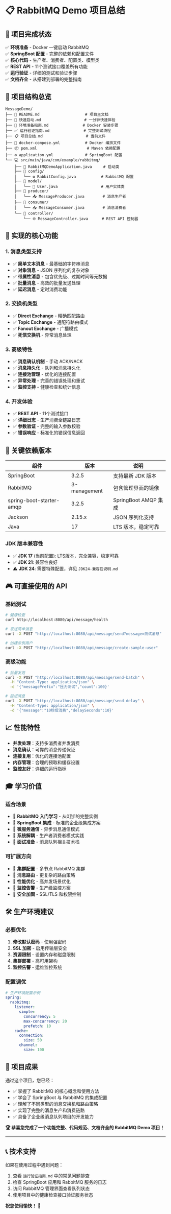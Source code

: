 # 📋 RabbitMQ Demo 项目总结

## 🏁 项目完成状态

✅ **环境准备** - Docker 一键启动 RabbitMQ  
✅ **SpringBoot 配置** - 完整的依赖和配置文件  
✅ **核心代码** - 生产者、消费者、配置类、模型类  
✅ **REST API** - 11个测试接口覆盖所有功能  
✅ **运行验证** - 详细的测试和验证步骤  
✅ **文档齐全** - 从搭建到部署的完整指南  

## 📁 项目结构总览

```
MessageDemo/
├── 📖 README.md                    # 项目主文档
├── 🚀 快速启动.md                   # 一分钟快速体验
├── 🔧 环境准备指南.md               # Docker 安装步骤
├── ✅ 运行验证指南.md               # 完整测试流程
├── 📋 项目总结.md                   # 当前文件
├── 🐳 docker-compose.yml           # Docker 编排文件
├── 📦 pom.xml                      # Maven 依赖配置
├── ⚙️ application.yml              # SpringBoot 配置
└── 💻 src/main/java/com/example/rabbitmq/
    ├── 🚀 RabbitMQDemoApplication.java     # 启动类
    ├── 📁 config/
    │   └── ⚙️ RabbitConfig.java           # RabbitMQ 配置
    ├── 📁 model/
    │   └── 👤 User.java                   # 用户实体类
    ├── 📁 producer/
    │   └── 📤 MessageProducer.java        # 消息生产者
    ├── 📁 consumer/
    │   └── 📥 MessageConsumer.java        # 消息消费者
    └── 📁 controller/
        └── 🌐 MessageController.java      # REST API 控制器
```

## 🎯 实现的核心功能

### 1. 消息类型支持
- ✅ **简单文本消息** - 最基础的字符串消息
- ✅ **对象消息** - JSON 序列化的复杂对象
- ✅ **带属性消息** - 包含优先级、过期时间等元数据
- ✅ **批量消息** - 高效的批量发送处理
- ✅ **延迟消息** - 定时消费功能

### 2. 交换机类型
- ✅ **Direct Exchange** - 精确匹配路由
- ✅ **Topic Exchange** - 通配符路由模式  
- ✅ **Fanout Exchange** - 广播模式
- ✅ **死信交换机** - 异常消息处理

### 3. 高级特性
- ✅ **消息确认机制** - 手动 ACK/NACK
- ✅ **消息持久化** - 队列和消息持久化
- ✅ **连接池管理** - 优化的连接配置
- ✅ **异常处理** - 完善的错误处理和重试
- ✅ **监控支持** - 健康检查和统计信息

### 4. 开发体验
- ✅ **REST API** - 11个测试接口
- ✅ **详细日志** - 生产消费全链路日志
- ✅ **参数验证** - 完整的输入参数校验
- ✅ **错误响应** - 标准化的错误信息返回

## 🔗 关键依赖版本

| 组件 | 版本 | 说明 |
|------|------|------|
| SpringBoot | 3.2.5 | 支持最新 JDK 版本 |
| RabbitMQ | 3-management | 包含管理界面的镜像 |
| spring-boot-starter-amqp | 3.2.5 | SpringBoot AMQP 集成 |
| Jackson | 2.15.x | JSON 序列化支持 |
| Java | 17 | LTS 版本，稳定可靠 |

### JDK 版本兼容性
- ✅ **JDK 17** (当前配置): LTS版本，完全兼容，稳定可靠
- ✅ **JDK 21**: 兼容性良好
- ⚠️ **JDK 24**: 需要特殊配置，详见 `JDK24-兼容性说明.md`

## 🎮 可直接使用的 API

### 基础测试
```bash
# 健康检查
curl http://localhost:8080/api/message/health

# 发送简单消息
curl -X POST "http://localhost:8080/api/message/send?message=测试消息"

# 创建示例用户
curl -X POST "http://localhost:8080/api/message/create-sample-user"
```

### 高级功能
```bash
# 批量发送
curl -X POST "http://localhost:8080/api/message/send-batch" \
  -H "Content-Type: application/json" \
  -d '{"messagePrefix":"压力测试","count":100}'

# 延迟消息
curl -X POST "http://localhost:8080/api/message/send-delay" \
  -H "Content-Type: application/json" \
  -d '{"message":"10秒后消费","delaySeconds":10}'
```

## 📈 性能特性

- **并发处理**：支持多消费者并发消费
- **消息确认**：可靠的消息传递保证
- **连接复用**：优化的连接池配置
- **内存管理**：合理的预取和缓存设置
- **监控友好**：详细的运行指标

## 🎓 学习价值

### 适合场景
- 🎯 **RabbitMQ 入门学习** - 从0到1的完整实例
- 🎯 **SpringBoot 集成** - 标准的企业级集成方案  
- 🎯 **微服务通信** - 异步消息通信模式
- 🎯 **系统解耦** - 生产者消费者模式实践
- 🎯 **面试准备** - 消息队列相关技术栈

### 可扩展方向
- 🔄 **集群配置** - 多节点 RabbitMQ 集群
- 🔄 **消息路由** - 更复杂的路由策略
- 🔄 **性能优化** - 高并发场景优化
- 🔄 **监控告警** - 生产级监控方案
- 🔄 **安全加固** - SSL/TLS 和权限控制

## 🛠️ 生产环境建议

### 必要优化
1. **修改默认密码** - 使用强密码
2. **SSL 加密** - 启用传输层安全
3. **资源限制** - 设置内存和磁盘限制
4. **集群部署** - 高可用架构
5. **监控告警** - 运维监控系统

### 配置调优
```yaml
# 生产环境配置示例
spring:
  rabbitmq:
    listener:
      simple:
        concurrency: 5
        max-concurrency: 20
        prefetch: 10
    cache:
      connection:
        size: 50
      channel:
        size: 100
```

## 🎉 项目成果

通过这个项目，您已经：

- ✅ 掌握了 RabbitMQ 的核心概念和使用方法
- ✅ 学会了 SpringBoot 与 RabbitMQ 的集成配置
- ✅ 理解了不同类型的消息交换机和路由策略
- ✅ 实现了完整的消息生产和消费链路
- ✅ 具备了企业级消息队列项目的开发能力

**🏆 恭喜您完成了一个功能完整、代码规范、文档齐全的 RabbitMQ Demo 项目！**

---

## 📞 技术支持

如果在使用过程中遇到问题：

1. 查看 `运行验证指南.md` 中的常见问题排查
2. 检查 SpringBoot 应用和 RabbitMQ 服务的日志
3. 访问 RabbitMQ 管理界面查看队列状态
4. 使用项目中的健康检查接口验证服务状态

**祝您使用愉快！** 🎊